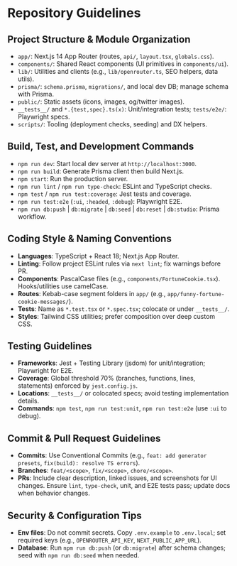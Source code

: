 # Repository Guidelines

## Project Structure & Module Organization
- `app/`: Next.js 14 App Router (routes, `api/`, `layout.tsx`, `globals.css`).
- `components/`: Shared React components (UI primitives in `components/ui`).
- `lib/`: Utilities and clients (e.g., `lib/openrouter.ts`, SEO helpers, data utils).
- `prisma/`: `schema.prisma`, `migrations/`, and local dev DB; manage schema with Prisma.
- `public/`: Static assets (icons, images, og/twitter images).
- `__tests__/` and `*.{test,spec}.ts(x)`: Unit/integration tests; `tests/e2e/`: Playwright specs.
- `scripts/`: Tooling (deployment checks, seeding) and DX helpers.

## Build, Test, and Development Commands
- `npm run dev`: Start local dev server at `http://localhost:3000`.
- `npm run build`: Generate Prisma client then build Next.js.
- `npm start`: Run the production server.
- `npm run lint` / `npm run type-check`: ESLint and TypeScript checks.
- `npm test` / `npm run test:coverage`: Jest tests and coverage.
- `npm run test:e2e` (`:ui`, `:headed`, `:debug`): Playwright E2E.
- `npm run db:push` | `db:migrate` | `db:seed` | `db:reset` | `db:studio`: Prisma workflow.

## Coding Style & Naming Conventions
- **Languages**: TypeScript + React 18; Next.js App Router.
- **Linting**: Follow project ESLint rules via `next lint`; fix warnings before PR.
- **Components**: PascalCase files (e.g., `components/FortuneCookie.tsx`). Hooks/utilities use camelCase.
- **Routes**: Kebab-case segment folders in `app/` (e.g., `app/funny-fortune-cookie-messages/`).
- **Tests**: Name as `*.test.tsx` or `*.spec.tsx`; colocate or under `__tests__/`.
- **Styles**: Tailwind CSS utilities; prefer composition over deep custom CSS.

## Testing Guidelines
- **Frameworks**: Jest + Testing Library (jsdom) for unit/integration; Playwright for E2E.
- **Coverage**: Global threshold 70% (branches, functions, lines, statements) enforced by `jest.config.js`.
- **Locations**: `__tests__/` or colocated specs; avoid testing implementation details.
- **Commands**: `npm test`, `npm run test:unit`, `npm run test:e2e` (use `:ui` to debug).

## Commit & Pull Request Guidelines
- **Commits**: Use Conventional Commits (e.g., `feat: add generator presets`, `fix(build): resolve TS errors`).
- **Branches**: `feat/<scope>`, `fix/<scope>`, `chore/<scope>`.
- **PRs**: Include clear description, linked issues, and screenshots for UI changes. Ensure `lint`, `type-check`, unit, and E2E tests pass; update docs when behavior changes.

## Security & Configuration Tips
- **Env files**: Do not commit secrets. Copy `.env.example` to `.env.local`; set required keys (e.g., `OPENROUTER_API_KEY`, `NEXT_PUBLIC_APP_URL`).
- **Database**: Run `npm run db:push` (or `db:migrate`) after schema changes; seed with `npm run db:seed` when needed.
